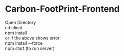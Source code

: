 # Carbon-FootPrint-Frontend
Open Directory <br>
cd client <br>
npm install <br>
or if the above shows error <br>
npm install --force <br>
npm start (to run server) <br>
